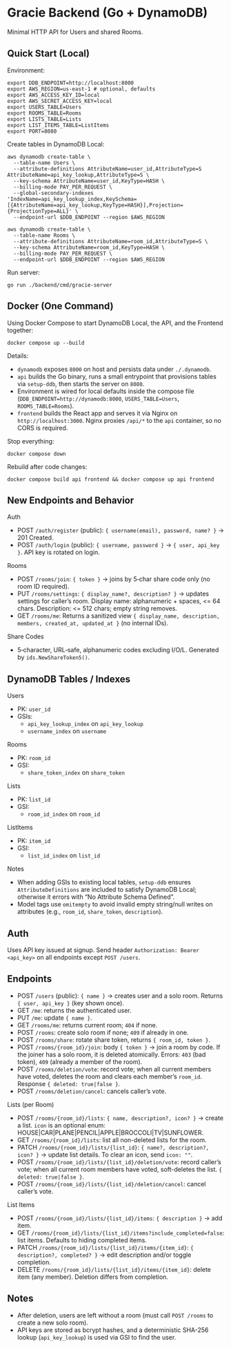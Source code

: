 # Gracie Backend (Go + DynamoDB)

Minimal HTTP API for Users and shared Rooms.

## Quick Start (Local)

Environment:

```
export DDB_ENDPOINT=http://localhost:8000
export AWS_REGION=us-east-1 # optional, defaults
export AWS_ACCESS_KEY_ID=local
export AWS_SECRET_ACCESS_KEY=local
export USERS_TABLE=Users
export ROOMS_TABLE=Rooms
export LISTS_TABLE=Lists
export LIST_ITEMS_TABLE=ListItems
export PORT=8080
```

Create tables in DynamoDB Local:

```
aws dynamodb create-table \
  --table-name Users \
  --attribute-definitions AttributeName=user_id,AttributeType=S AttributeName=api_key_lookup,AttributeType=S \
  --key-schema AttributeName=user_id,KeyType=HASH \
  --billing-mode PAY_PER_REQUEST \
  --global-secondary-indexes 'IndexName=api_key_lookup_index,KeySchema=[{AttributeName=api_key_lookup,KeyType=HASH}],Projection={ProjectionType=ALL}' \
  --endpoint-url $DDB_ENDPOINT --region $AWS_REGION

aws dynamodb create-table \
  --table-name Rooms \
  --attribute-definitions AttributeName=room_id,AttributeType=S \
  --key-schema AttributeName=room_id,KeyType=HASH \
  --billing-mode PAY_PER_REQUEST \
  --endpoint-url $DDB_ENDPOINT --region $AWS_REGION
```

Run server:

```
go run ./backend/cmd/gracie-server
```

## Docker (One Command)

Using Docker Compose to start DynamoDB Local, the API, and the Frontend together:

```
docker compose up --build
```

Details:
- `dynamodb` exposes `8000` on host and persists data under `./.dynamodb`.
- `api` builds the Go binary, runs a small entrypoint that provisions tables via `setup-ddb`, then starts the server on `8080`.
- Environment is wired for local defaults inside the compose file (`DDB_ENDPOINT=http://dynamodb:8000`, `USERS_TABLE=Users`, `ROOMS_TABLE=Rooms`).
- `frontend` builds the React app and serves it via Nginx on `http://localhost:3000`. Nginx proxies `/api/*` to the `api` container, so no CORS is required.

Stop everything:

```
docker compose down
```

Rebuild after code changes:

```
docker compose build api frontend && docker compose up api frontend
```

## New Endpoints and Behavior

Auth
- POST `/auth/register` (public): `{ username(email), password, name? }` → 201 Created.
- POST `/auth/login` (public): `{ username, password }` → `{ user, api_key }`. API key is rotated on login.

Rooms
- POST `/rooms/join`: `{ token }` → joins by 5‑char share code only (no room ID required).
- PUT `/rooms/settings`: `{ display_name?, description? }` → updates settings for caller’s room. Display name: alphanumeric + spaces, <= 64 chars. Description: <= 512 chars; empty string removes.
- GET `/rooms/me`: Returns a sanitized view `{ display_name, description, members, created_at, updated_at }` (no internal IDs).

Share Codes
- 5‑character, URL‑safe, alphanumeric codes excluding I/O/L. Generated by `ids.NewShareToken5()`.

## DynamoDB Tables / Indexes

Users
- PK: `user_id`
- GSIs:
  - `api_key_lookup_index` on `api_key_lookup`
  - `username_index` on `username`

Rooms
- PK: `room_id`
- GSI:
  - `share_token_index` on `share_token`

Lists
- PK: `list_id`
- GSI:
  - `room_id_index` on `room_id`

ListItems
- PK: `item_id`
- GSI:
  - `list_id_index` on `list_id`

Notes
- When adding GSIs to existing local tables, `setup-ddb` ensures `AttributeDefinitions` are included to satisfy DynamoDB Local; otherwise it errors with “No Attribute Schema Defined”.
- Model tags use `omitempty` to avoid invalid empty string/null writes on attributes (e.g., `room_id`, `share_token`, `description`).

## Auth

Uses API key issued at signup. Send header `Authorization: Bearer <api_key>` on all endpoints except `POST /users`.

## Endpoints

- POST `/users` (public): `{ name }` → creates user and a solo room. Returns `{ user, api_key }` (key shown once).
- GET `/me`: returns the authenticated user.
- PUT `/me`: update `{ name }`.
- GET `/rooms/me`: returns current room; `404` if none.
- POST `/rooms`: create solo room if none; `409` if already in one.
- POST `/rooms/share`: rotate share token, returns `{ room_id, token }`.
- POST `/rooms/{room_id}/join`: body `{ token }` → join a room by code. If the joiner has a solo room, it is deleted atomically. Errors: `403` (bad token), `409` (already a member of the room).
- POST `/rooms/deletion/vote`: record vote; when all current members have voted, deletes the room and clears each member’s `room_id`. Response `{ deleted: true|false }`.
- POST `/rooms/deletion/cancel`: cancels caller’s vote.

Lists (per Room)
- POST `/rooms/{room_id}/lists`: `{ name, description?, icon? }` → create a list. `icon` is an optional enum: HOUSE|CAR|PLANE|PENCIL|APPLE|BROCCOLI|TV|SUNFLOWER.
- GET `/rooms/{room_id}/lists`: list all non-deleted lists for the room.
- PATCH `/rooms/{room_id}/lists/{list_id}`: `{ name?, description?, icon? }` → update list details. To clear an icon, send `icon: ""`.
- POST `/rooms/{room_id}/lists/{list_id}/deletion/vote`: record caller’s vote; when all current room members have voted, soft-deletes the list. `{ deleted: true|false }`.
- POST `/rooms/{room_id}/lists/{list_id}/deletion/cancel`: cancel caller’s vote.

List Items
- POST `/rooms/{room_id}/lists/{list_id}/items`: `{ description }` → add item.
- GET `/rooms/{room_id}/lists/{list_id}/items?include_completed=false`: list items. Defaults to hiding completed items.
- PATCH `/rooms/{room_id}/lists/{list_id}/items/{item_id}`: `{ description?, completed? }` → edit description and/or toggle completion.
- DELETE `/rooms/{room_id}/lists/{list_id}/items/{item_id}`: delete item (any member). Deletion differs from completion.

## Notes

- After deletion, users are left without a room (must call `POST /rooms` to create a new solo room).
- API keys are stored as bcrypt hashes, and a deterministic SHA-256 lookup (`api_key_lookup`) is used via GSI to find the user.
